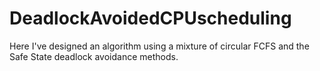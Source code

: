 # DeadlockAvoidedCPUscheduling
Here I've designed an algorithm using a mixture of circular FCFS and the Safe State deadlock avoidance methods.  

